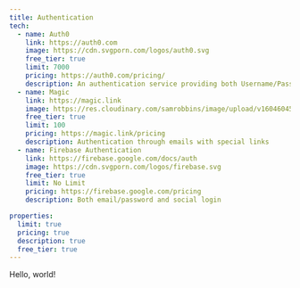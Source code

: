 ```yaml
---
title: Authentication
tech:
  - name: Auth0
    link: https://auth0.com
    image: https://cdn.svgporn.com/logos/auth0.svg
    free_tier: true
    limit: 7000
    pricing: https://auth0.com/pricing/
    description: An authentication service providing both Username/Password and social login
  - name: Magic
    link: https://magic.link
    image: https://res.cloudinary.com/samrobbins/image/upload/v1604604598/magic_bx5znv.svg
    free_tier: true
    limit: 100
    pricing: https://magic.link/pricing
    description: Authentication through emails with special links
  - name: Firebase Authentication
    link: https://firebase.google.com/docs/auth
    image: https://cdn.svgporn.com/logos/firebase.svg
    free_tier: true
    limit: No Limit
    pricing: https://firebase.google.com/pricing
    description: Both email/password and social login

properties:
  limit: true
  pricing: true
  description: true
  free_tier: true
---
```


Hello, world!
